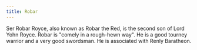 ```yaml
---
title: Robar
---
```


Ser Robar Royce, also known as Robar the Red, is the second son of Lord Yohn Royce. Robar is "comely in a rough-hewn way". He is a good tourney warrior and a very good swordsman. He is associated with Renly Baratheon.


